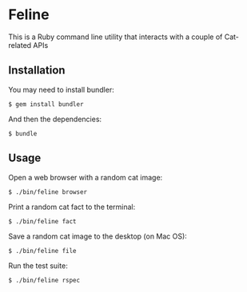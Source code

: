 # Feline

This is a Ruby command line utility that interacts with a couple of Cat-related APIs


## Installation

You may need to install bundler:

    $ gem install bundler


And then the dependencies:

    $ bundle


## Usage

  Open a web browser with a random cat image:

    $ ./bin/feline browser

  Print a random cat fact to the terminal:

    $ ./bin/feline fact

  Save a random cat image to the desktop (on Mac OS):

    $ ./bin/feline file

  Run the test suite:

    $ ./bin/feline rspec
